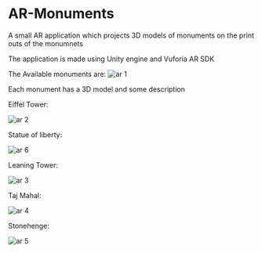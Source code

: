 # AR-Monuments
A small AR application which projects 3D models of monuments on the print outs of the monumnets


The application is made using Unity engine and Vuforia AR SDK


The Available monuments are:
![ar 1](https://user-images.githubusercontent.com/80614118/197482349-079bed1c-3386-40ae-b8f4-e9cedc8a5e96.png)

Each monument has a 3D model and some description

Eiffel Tower:

![ar 2](https://user-images.githubusercontent.com/80614118/197482519-0ab6328f-eeb9-4228-b004-4b987befd592.png)

Statue of liberty:

![ar 6](https://user-images.githubusercontent.com/80614118/197483140-7830fa29-0e75-434f-88e0-dacb5134ea3b.png)

Leaning Tower:

![ar 3 ](https://user-images.githubusercontent.com/80614118/197482554-ea89fbd3-03c8-48c3-a65d-cf0675317f2c.png)

Taj Mahal:

![ar 4](https://user-images.githubusercontent.com/80614118/197482583-99f53b17-5acc-4f98-8445-537011c431d3.png)

Stonehenge:

![ar 5](https://user-images.githubusercontent.com/80614118/197482649-26d1ac10-fa5c-44ec-a37f-7a01c07c880e.png)
